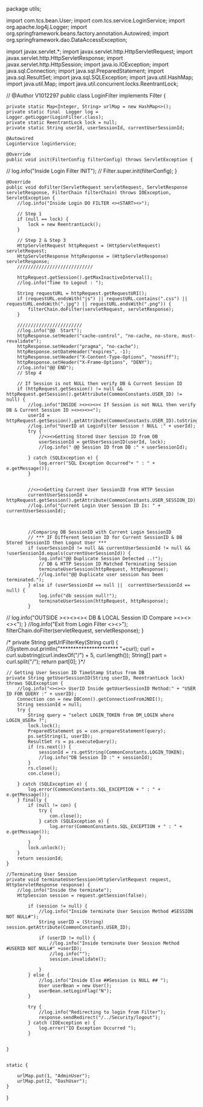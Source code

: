 package utils;

import com.tcs.bean.User;
import com.tcs.service.LoginService;
import org.apache.log4j.Logger;
import org.springframework.beans.factory.annotation.Autowired;
import org.springframework.dao.DataAccessException;

import javax.servlet.*;
import javax.servlet.http.HttpServletRequest;
import javax.servlet.http.HttpServletResponse;
import javax.servlet.http.HttpSession;
import java.io.IOException;
import java.sql.Connection;
import java.sql.PreparedStatement;
import java.sql.ResultSet;
import java.sql.SQLException;
import java.util.HashMap;
import java.util.Map;
import java.util.concurrent.locks.ReentrantLock;

// @Author V1012297
public class LoginFilter implements Filter {

    private static Map<Integer, String> urlMap = new HashMap<>();
    private static final  Logger log = Logger.getLogger(LoginFilter.class);
    private static ReentrantLock lock = null;
    private static String userId, userSessionId, currentUserSessionId;

    @Autowired
    LoginService loginService;

    @Override
    public void init(FilterConfig filterConfig) throws ServletException {
//        log.info("Inside Login Filter INIT");
//        Filter.super.init(filterConfig);
    }

    @Override
    public void doFilter(ServletRequest servletRequest, ServletResponse servletResponse, FilterChain filterChain) throws IOException, ServletException {
        //log.info("Inside Login DO FILTER <><START><>");

        // Step 1
        if (null == lock) {
            lock = new ReentrantLock();
        }

        // Step 2 & Step 3
        HttpServletRequest httpRequest = (HttpServletRequest) servletRequest;
        HttpServletResponse httpResponse = (HttpServletResponse) servletResponse;
        ////////////////////////////

        httpRequest.getSession().getMaxInactiveInterval();
        //log.info("Time to Logout : ");

        String requestURL = httpRequest.getRequestURI();
        if (requestURL.endsWith("js") || requestURL.contains(".css") || requestURL.endsWith(".jpg") || requestURL.endsWith(".png")) {
            filterChain.doFilter(servletRequest, servletResponse);
        }

        ////////////////////////
        //log.info("@@  Start");
        httpResponse.setHeader("cache-control", "no-cache, no-store, must-revalidate");
        httpResponse.setHeader("pragma", "no-cache");
        httpResponse.setDateHeader("expires", -1);
        httpResponse.setHeader("X-Content-Type-Options", "nosniff");
        httpResponse.setHeader("X-Frame-Options", "DENY");
        //log.info("@@ END");
        // Step 4

        // If Session is not NULL then verify DB & Current Session ID
        if (httpRequest.getSession() != null && httpRequest.getSession().getAttribute(CommonConstants.USER_ID) != null) {
            //log.info("INSIDE ><><><>< If Session is not NULL then verify DB & Current Session ID ><><><><");
            userId = httpRequest.getSession().getAttribute(CommonConstants.USER_ID).toString();
            //log.info("UserID at LoginFilter Session ! NULL :" + userId);
            try {
                //<><>Getting Stored User Session ID from DB
                userSessionId = getUserSessionID(userId, lock);
                //log.info(" @@ Session ID from DB :" + userSessionId);

            } catch (SQLException e) {
                log.error("SQL Exception Occurred"+ " : " + e.getMessage());
            }


            //<><>Getting Current User SessionID from HTTP Session
            currentUserSessionId = httpRequest.getSession().getAttribute(CommonConstants.USER_SESSION_ID).toString();
            //log.info("Current Login User Session ID Is: " + currentUserSessionId);
            


            //Comparing DB SessionID with Current Login SessionID
            // *** IF Different Session ID for Current SessionID & DB Stored SessionID then Logout User ***
            if (userSessionId != null && currentUserSessionId != null && !userSessionId.equals(currentUserSessionId)) {
                log.info("@@ Duplicate Session Detected ..!");
                // DB & HTTP Session ID Matched Terminating Session
                terminateUserSession(httpRequest, httpResponse);
                //log.info("@@ Duplicate user session has been terminated.");
            } else if (userSessionId == null ||  currentUserSessionId == null) {
                log.info("db session null!");
                terminateUserSession(httpRequest, httpResponse);
            }
//            log.info("OUTSIDE ><><><>< DB & LOCAL Session ID Compare ><><><><");
        }
        //log.info("Exit from Login Filter <><END><>");
        filterChain.doFilter(servletRequest, servletResponse);
    }

   /* private String getUrlFilterKey(String curl) {
        //System.out.println("********************** "+curl);
        curl = curl.substring(curl.indexOf("/") + 5, curl.length());
        String[] part = curl.split("/");
        return part[0];
    }*/


    // Getting User Session ID TimeStamp Status from DB
    private String getUserSessionID(String userID, ReentrantLock lock) throws SQLException {
        //log.info("<><><> UserID Inside getUserSessionID Method:" + "USER ID FOR QUERY :" + userID);
        Connection con = new DBConn().getConnectionFromJNDI();
        String sessionId = null;
        try {
            String query = "select LOGIN_TOKEN from DM_LOGIN where LOGIN_USER= ?";
            lock.lock();
            PreparedStatement ps = con.prepareStatement(query);
            ps.setString(1, userID);
            ResultSet rs = ps.executeQuery();
            if (rs.next()) {
                sessionId = rs.getString(CommonConstants.LOGIN_TOKEN);
                //log.info("DB Session ID :" + sessionId);
            }
            rs.close();
            con.close();

        } catch (SQLException e) {
            log.error(CommonConstants.SQL_EXCEPTION + " : " + e.getMessage());
        } finally {
            if (null != con) {
                try {
                    con.close();
                } catch (SQLException e) {
                    log.error(CommonConstants.SQL_EXCEPTION + " : " + e.getMessage());
                }
            }
            lock.unlock();
        }
        return sessionId;
    }

    //Terminating User Session
    private void terminateUserSession(HttpServletRequest request, HttpServletResponse response) {
        //log.info("Inside the terminate");
        HttpSession session = request.getSession(false);

            if (session != null) {
                //log.info("Inside terminate User Session Method #SESSION NOT NULL#");
                String userID = (String) session.getAttribute(CommonConstants.USER_ID);

                if (userID != null) {
                    //log.info("Inside terminate User Session Method #USERID NOT NULL#" +userID);
                    //log.info("");
                    session.invalidate();

                }
            } else {
                //log.info("Inside Else ##Session is NULL ## ");
                User userBean = new User();
                userBean.setLoginFlag("N");
            }

            try {
                //log.info("Redirecting to login from Filter");
                response.sendRedirect("/../Security/logout");
            } catch (IOException e) {
                log.error("IO Exception Occurred ");
            }


    }

    
    static {

        urlMap.put(1, "AdminUser");
        urlMap.put(2, "DashUser");
    }


}
